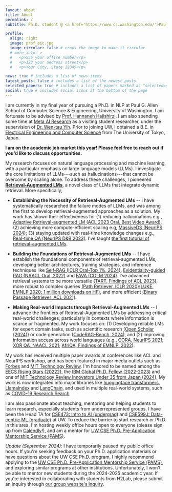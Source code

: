 ```yaml
---
layout: about
title: About
permalink: /
subtitle: Ph.D. student @ <a href='https://www.cs.washington.edu/'>Paul G. Allen School of Computer Science & Engineering, University of Washington</a><br>Visiting Student Researcher @ <a href='https://ai.meta.com/'>Meta AI</a>

profile:
  align: right
  image: prof_pic.jpg
  image_circular: false # crops the image to make it circular
  # more_info: >
  #   <p>555 your office number</p>
  #   <p>123 your address street</p>
  #   <p>Your City, State 12345</p>

news: true # includes a list of news items
latest_posts: false # includes a list of the newest posts
selected_papers: true # includes a list of papers marked as "selected={true}"
social: true # includes social icons at the bottom of the page
---
```


<!-- Write your biography here. Tell the world about yourself. Link to your favorite [subreddit](http://reddit.com). You can put a picture in, too. The code is already in, just name your picture `prof_pic.jpg` and put it in the `img/` folder.

Put your address / P.O. box / other info right below your picture. You can also disable any of these elements by editing `profile` property of the YAML header of your `_pages/about.md`. Edit `_bibliography/papers.bib` and Jekyll will render your [publications page](/al-folio/publications/) automatically.

Link to your social media connections, too. This theme is set up to use [Font Awesome icons](https://fontawesome.com/) and [Academicons](https://jpswalsh.github.io/academicons/), like the ones below. Add your Facebook, Twitter, LinkedIn, Google Scholar, or just disable all of them. -->

I am currently in my final year of pursuing a Ph.D. in NLP at Paul G. Allen School of Computer Science & Engineering, University of Washington. I am fortunate to be advised by [Prof. Hannaneh Hajishirzi](https://homes.cs.washington.edu/~hannaneh/index.html). I am also spending some time at [Meta AI Research](https://ai.meta.com/research/) as a visiting student researcher, under the supervision of [Dr. Wen-tau Yih](https://scottyih.org/). Prior to joining UW, I obtained a B.E. in [Electrical Engineering and Computer Science](https://www.ee.t.u-tokyo.ac.jp/en/) from The University of Tokyo, Japan.

**I am on the academic job market this year! Please feel free to reach out if you'd like to discuss opportunities.**

My research focuses on natural language processing and machine learning, with a particular emphasis on large language models (LLMs). I investigate the core limitations of LLMs---such as hallucinations---that cannot be overcome by scaling alone. To address these challenges, I pioneered [**Retrieval-Augmented LMs**](https://acl2023-retrieval-lm.github.io/), a novel class of LLMs that integrate dynamic retrieval. More specifically,

- **Establishing the Necessity of Retrieval-Augmented LMs** -- I have systematically researched the failure modes of LLMs, and was among the first to develop retrieval-augmented approaches as a solution. My work has shown their effectiveness for (1) reducing hallucinations e.g.,  [Adaptive Retrieval-augmented LM (ACL 2023 Oral, Best Video Award)](https://arxiv.org/abs/2212.10511), (2) achieving more compute-efficient scaling e.g, [MassiveDS (NeurIPS 2024)](https://huggingface.co/papers/2407.12854); (3) staying updated with real-time knowledge changes e.g., [Real-time QA (NeurIPS D&B 2023)](https://arxiv.org/abs/2207.13332). I've taught [the first tutorial of retrieval-augmented LMs](https://acl2023-retrieval-lm.github.io/).

- **Building the Foundations of Retrieval-Augmented LMs** -- I have establish the foundational components of retrieval-augmented LMs, developing better architectures, training strategies, and inference techniques like [Self-RAG (ICLR Oral-Top 1%, 2024)](https://arxiv.org/abs/2310.11511), [Evidentiality-guided RAG (NAACL Oral, 2022)](https://arxiv.org/abs/2112.08688) and [FAVA (COLM 2024)](https://arxiv.org/abs/2401.06855). I’ve advanced retrieval systems to be more versatile [(TART, Findings of ACL 2023)](https://arxiv.org/abs/2211.09260), more robust to complex queries [(Path Retriever, ICLR 2020)](https://openreview.net/forum?id=SJgVHkrYDH)[(LUKE, EMNLP 2020; 1 million downloads on HF)](https://arxiv.org/abs/2010.01057), and more efficient [(Binary Passage Retriever, ACL 2021)](https://arxiv.org/abs/2106.00882).


- **Making Real-world Impacts through Retrieval-Augmented LMs** -- I advance the frontiers of Retrieval-Augmented LMs by addressing critical real-world challenges, particularly in contexts where information is scarce or fragmented. My work focuses on: (1) Developing reliable LMs for expert domain tasks, such as scientific research [(Open Scholar (2024))](https://allenai.org/blog/openscholar) or code generation ([CodeRAG-Bench, 2024](https://code-rag-bench.github.io/)), and (2) improving information access across world languages (e.g., [CORA, NeurIPS 2021](https://arxiv.org/abs/2107.11976); [XOR QA, NAACL 2021](https://arxiv.org/abs/2010.11856); [AfriQA, Findings of EMNLP, 2022](https://arxiv.org/abs/2305.06897)).


My work has received multiple paper awards at conferences like ACL and NeurIPS workshop, and has been featured in major media outlets such as [Forbes](https://www.forbes.com/councils/forbestechcouncil/2024/07/30/how-rag-powered-ai-applications-have-a-positive-impact-on-businesses/) and [MIT Technology Review](https://www.technologyreview.com/2018/02/05/145813/100000-happy-moments/). I'm honored to be named among the [EECS Rising Stars (20222)](https://risingstars.utexas.edu/profiles/akari-asai), the [IBM Global Ph.D. Fellow (2022-2023)](https://news.cs.washington.edu/2022/10/20/lost-in-translation-no-more-ibm-fellowship-winner-akari-asai-asks-and-answers-big-questions-in-nlp-to-expand-information-access-to-all/) and one of [MIT Technology Review Innovators Under 35 from Japan (2024)](https://www.technologyreview.jp/l/innovators_jp/348573/akari-asai/). My work is now integrated into major libraries like [huggingface transformers](https://huggingface.co/docs/transformers/en/model_doc/luke), [LlamaIndex](https://docs.llamaindex.ai/en/stable/api_reference/packs/self_rag/) and [LangChain](https://blog.langchain.dev/agentic-rag-with-langgraph/), and used in multiple real-world systems, such as [COVID-19 Research Search](https://www.salesforce.com/news/stories/salesforce-research-develops-new-search-engine-to-support-the-fight-against-covid-19/)

I am also passionate about teaching, mentoring and helping students to learn research, especially students from underrepresented groups.
I have been the Head TA for [CSE473: Intro to AI (undergrad)](https://courses.cs.washington.edu/courses/cse473/23au/) and [CSE599J: Data-centric ML (graduate)](https://koh.pw/cse599j/) at UW. To reduce the barrier to start research or Ph.D. in this area, I'm hosting weekly office hours open to everyone (please sign up from [Calendly](https://calendly.com/akari-asai/office-hour)!), and am a mentor for [UW CSE Ph.D. Pre-Application Mentorship Service (PAMS)](https://www.cs.washington.edu/academics/phd/admissions/pams).

*Update (September 2024)*: I have temporarily paused my public office hours. If you're seeking feedback on your Ph.D. application materials or have questions about the UW CSE Ph.D. program, I highly recommend applying to the [UW CSE Ph.D. Pre-Application Mentorship Service (PAMS)](https://www.cs.washington.edu/academics/phd/admissions/pams), and exploring similar programs at other institutions. Unfortunately, I won't be able to mentor new students during the 2024-2025 academic year. If you're interested in collaborating with students from H2Lab, please submit an inquiry through [our group website's inquiry](https://h2lab.cs.washington.edu/).
